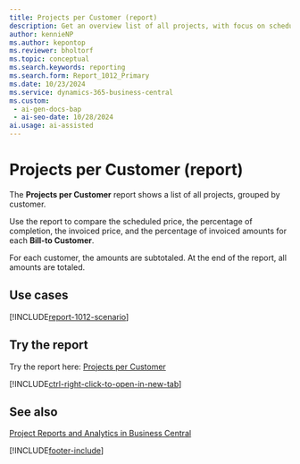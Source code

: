 ```yaml
---
title: Projects per Customer (report)
description: Get an overview list of all projects, with focus on scheduled price, percentage of completion, and invoiced amounts for each customer.
author: kennieNP
ms.author: kepontop
ms.reviewer: bholtorf
ms.topic: conceptual
ms.search.keywords: reporting
ms.search.form: Report_1012_Primary
ms.date: 10/23/2024
ms.service: dynamics-365-business-central
ms.custom:
 - ai-gen-docs-bap
 - ai-seo-date: 10/28/2024
ai.usage: ai-assisted
---
```


# Projects per Customer (report)

The **Projects per Customer** report shows a list of all projects, grouped by customer.

Use the report to compare the scheduled price, the percentage of completion, the invoiced price, and the percentage of invoiced amounts for each **Bill-to Customer**.

For each customer, the amounts are subtotaled. At the end of the report, all amounts are totaled.

## Use cases

[!INCLUDE[report-1012-scenario](../includes/report-1012-scenario-include.md)]

<!-- 

Prompt

Below is a report in an ERP system. Provide 3-4 use cases for different personas working with projects

Format like this:    
  
As a <persona>, use the report to    
* use case 1  
* use case 2    

Do not capitalize the persona names. 

Do not start lines with "Use the data to"

## Report name
Projects per Customer

## Report description
The *Projects per Customer* report shows a list of all projects, grouped by customer. 
The report allows you to compare the scheduled price, the percentage of completion, the invoiced price, and the percentage of invoiced amounts for each **Bill-to Customer**.

### What the report does

### Use cases
Get an overview list of all projects, grouped by customer with a focus on scheduled price, percentage of completion, and invoiced amounts.

Please include your data sources and URLs

-->

## Try the report

Try the report here: [Projects per Customer](https://businesscentral.dynamics.com?report=1012)

[!INCLUDE[ctrl-right-click-to-open-in-new-tab](../includes/ctrl-right-click-to-open-in-new-tab.md)]

## See also

[Project Reports and Analytics in Business Central](../project-reports.md)  

[!INCLUDE[footer-include](../includes/footer-banner.md)]